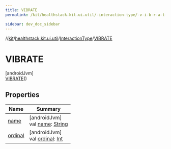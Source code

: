 ```yaml
---
title: VIBRATE
permalink: /kit/healthstack.kit.ui.util/-interaction-type/-v-i-b-r-a-t-e/index.html

sidebar: dev_doc_sidebar
---
```

//[kit](../../../../kit.html)/[healthstack.kit.ui.util](../../index.html)/[InteractionType](../index.html)/[VIBRATE](index.html)



# VIBRATE



[androidJvm]\
[VIBRATE](index.html)()



## Properties


| Name | Summary |
|---|---|
| [name](../-n-o-t-h-i-n-g/index.html#-372974862%2FProperties%2F-106109196) | [androidJvm]<br>val [name](../-n-o-t-h-i-n-g/index.html#-372974862%2FProperties%2F-106109196): [String](https://kotlinlang.org/api/latest/jvm/stdlib/kotlin/-string/index.html) |
| [ordinal](../-n-o-t-h-i-n-g/index.html#-739389684%2FProperties%2F-106109196) | [androidJvm]<br>val [ordinal](../-n-o-t-h-i-n-g/index.html#-739389684%2FProperties%2F-106109196): [Int](https://kotlinlang.org/api/latest/jvm/stdlib/kotlin/-int/index.html) |

